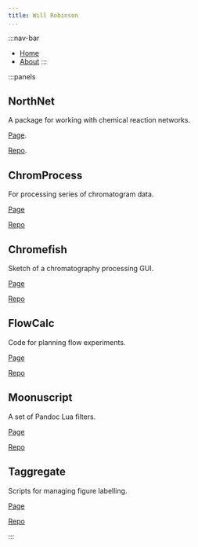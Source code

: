 ```yaml
---
title: Will Robinson
...
```


:::nav-bar
- [Home](index.html)
- [About](about.html)
:::

:::panels

## NorthNet

A package for working with chemical reaction networks.

[Page](northnet.html).

[Repo](https://github.com/Will-Robin/NorthNet).

## ChromProcess

For processing series of chromatogram data.

[Page](chromprocess.html)

[Repo](https://github.com/Will-Robin/ChromProcess)

## Chromefish

Sketch of a chromatography processing GUI.

[Page](chromefish.html)

[Repo](https://github.com/Will-Robin/Chromefish)

## FlowCalc

Code for planning flow experiments.

[Page](flowcalc.html)

[Repo](https://github.com/Will-Robin/FlowCalc)

## Moonuscript

A set of Pandoc Lua filters.

[Page](moonuscript.html)

[Repo](https://github.com/Will-Robin/moonuscript)

## Taggregate

Scripts for managing figure labelling.

[Page](taggregate.html)

[Repo](https://github.com/Will-Robin/Taggregate)

:::

